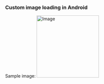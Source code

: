 ### Custom image loading in Android
Sample image:
<img src="https://cloud.githubusercontent.com/assets/3663322/24784238/2a9c4aa8-1b1f-11e7-88af-ad5dfd55b628.png" title='Image' width='200px'>

